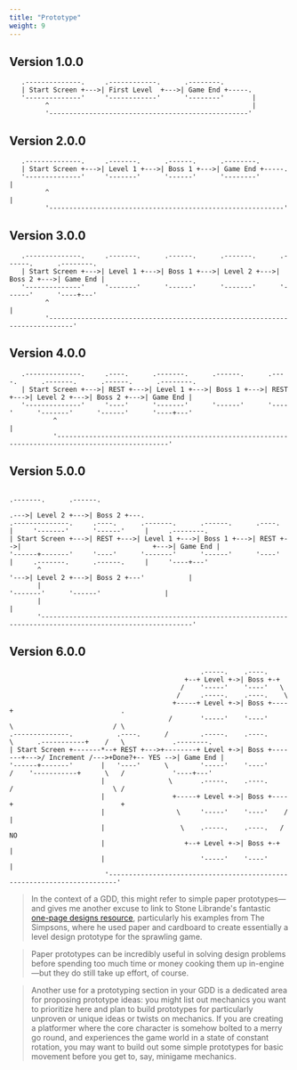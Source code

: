 ```yaml
---
title: "Prototype"
weight: 9
---
```


## Version 1.0.0

```goat
   .--------------.     .------------.      .--------.                                
   | Start Screen +--->| First Level  +--->| Game End +-----.   
   '--------------'     '------------'      '--------'       |
         ^                                                   |
         '--------------------------------------------------' 

```
## Version 2.0.0
```goat
   .--------------.     .-------.      .------.      .--------.                                
   | Start Screen +--->| Level 1 +--->| Boss 1 +--->| Game End +-----.   
   '--------------'     '-------'      '------'      '--------'       |
         ^                                                            |
         '-----------------------------------------------------------' 

```
## Version 3.0.0
```goat
   .--------------.     .-------.      .------.      .-------.      .------.      .--------.                                
   | Start Screen +--->| Level 1 +--->| Boss 1 +--->| Level 2 +--->| Boss 2 +--->| Game End |   
   '--------------'     '-------'      '------'      '-------'      '------'      '----+---' 
         ^                                                                             |
         '----------------------------------------------------------------------------' 
```
## Version 4.0.0
```goat
   .--------------.     .----.      .-------.      .------.      .----.      .-------.      .------.      .--------.                                
   | Start Screen +--->| REST +--->| Level 1 +--->| Boss 1 +--->| REST +--->| Level 2 +--->| Boss 2 +--->| Game End |   
   '--------------'     '----'      '-------'      '------'      '----'      '-------'      '------'      '----+---' 
           ^                                                                                                   |
           '--------------------------------------------------------------------------------------------------' 
```
## Version 5.0.0
```goat
                                                                              .-------.      .------.     
                                                                        .--->| Level 2 +--->| Boss 2 +---.
.--------------.     .----.      .-------.      .------.      .----.    |     '-------'      '------'     |     .--------.     
| Start Screen +--->| REST +--->| Level 1 +--->| Boss 1 +--->| REST +-->|                                 +--->| Game End |
'------+-------'     '----'      '-------'      '------'      '----'    |     .-------.      .------.     |     '----+---'
       ^                                                                '--->| Level 2 +--->| Boss 2 +---'           |
       |                                                                      '-------'      '------'                |
       |                                                                                                             |
       '------------------------------------------------------------------------------------------------------------' 
```
## Version 6.0.0
```goat
                                                .-----.    .----.     
                                            +--+ Level +->| Boss +-+
                                           /    '-----'    '----'   \ 
                                          /     .-----.    .----.    \
                                         +-----+ Level +->| Boss +----+                           .
                                        /       '-----'    '----'      \                         / \       
.--------------.           .----.      /        .-----.    .----.       \      .-----------+    /   \            .--------.
| Start Screen +-------*--+ REST +--->+--------+ Level +->| Boss +-------+--->/ Increment /--->+Done?+-- YES -->| Game End |
'------+-------'       |   '----'      \        '-----'    '----'       /    '-----------+      \   /            '----+---'
                       |                \       .-----.    .----.      /                         \ /
                       |                 +-----+ Level +->| Boss +----+                           +
                       |                  \     '-----'    '----'    /                            |
                       |                   \    .-----.    .----.   /                             NO
                       |                    +--+ Level +->| Boss +-+                              |
                       |                        '-----'    '----'                                 |
                        '------------------------------------------------------------------------'
```

> In the context of a GDD, this might refer to simple paper prototypes—and gives me another excuse to link to Stone
> Librande's fantastic [one-page designs resource](https://www.gamedeveloper.com/design/video-one-page-designs),
> particularly his examples from The Simpsons, where he used paper and cardboard to create essentially a level design
> prototype for the sprawling game.

> Paper prototypes can be incredibly useful in solving design problems before spending too much time or money cooking
> them
> up in-engine—but they do still take up effort, of course.

> Another use for a prototyping section in your GDD is a dedicated area for proposing prototype ideas: you might list
> out
> mechanics you want to prioritize here and plan to build prototypes for particularly unproven or unique ideas or twists
> on mechanics. If you are creating a platformer where the core character is somehow bolted to a merry go round, and
> experiences the game world in a state of constant rotation, you may want to build out some simple prototypes for basic
> movement before you get to, say, minigame mechanics.

